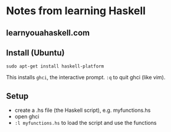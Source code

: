 # Notes from learning Haskell
## learnyouahaskell.com

## Install (Ubuntu)
`sudo apt-get install haskell-platform`

This installs `ghci`, the interactive prompt.
`:q` to quit ghci (like vim).

## Setup
* create a .hs file (the Haskell script), e.g. myfunctions.hs
* open ghci
* `:l myfunctions.hs` to load the script and use the functions

